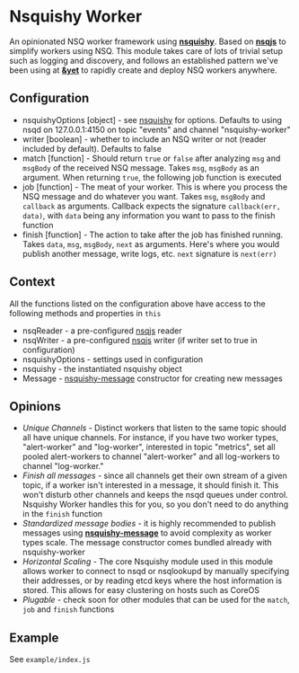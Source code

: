 # Nsquishy Worker

An opinionated NSQ worker framework using **[nsquishy](https://github.com/stongo/nsquishy)**.
Based on **[nsqjs](https://github.com/dudleycarr/nsqjs)** to simplify workers using NSQ.
This module takes care of lots of trivial setup such as logging and discovery, and follows an established pattern we've been using at **[&yet](http://andyet.com)** to rapidly create and deploy NSQ workers anywhere.

## Configuration

* nsquishyOptions [object] - see [nsquishy](https://github.com/stongo/nsquishy) for options. Defaults to using nsqd on 127.0.0.1:4150 on topic "events" and channel "nsquishy-worker"
* writer [boolean] - whether to include an NSQ writer or not (reader included by default). Defaults to false
* match [function] - Should return `true` or `false` after analyzing `msg` and `msgBody` of the received NSQ message. Takes `msg`, `msgBody` as an argument. When returning `true`, the following job function is executed
* job [function] - The meat of your worker. This is where you process the NSQ message and do whatever you want. Takes `msg`, `msgBody` and `callback` as arguments. Callback expects the signature `callback(err, data)`, with `data` being any information you want to pass to the finish function
* finish [function] - The action to take after the job has finished running. Takes `data`, `msg`, `msgBody`, `next` as arguments. Here's where you would publish another message, write logs, etc. `next` signature is `next(err)`

## Context

All the functions listed on the configuration above have access to the following methods and properties in `this`

* nsqReader - a pre-configured [nsqjs](https://github.com/dudleycarr/nsqjs) reader
* nsqWriter - a pre-configured [nsqjs](https://github.com/dudleycarr/nsqjs) writer (if writer set to true in configuration)
* nsquishyOptions - settings used in configuration
* nsquishy - the instantiated nsquishy object
* Message - [nsquishy-message](https://github.com/stongo/nsquishy-message) constructor for creating new messages

## Opinions

* *Unique Channels* - Distinct workers that listen to the same topic should all have unique channels. For instance, if you have two worker types, "alert-worker" and "log-worker", interested in topic "metrics", set all pooled alert-workers to channel "alert-worker" and all log-workers to channel "log-worker."
* *Finish all messages* - since all channels get their own stream of a given topic, if a worker isn't interested in a message, it should finish it. This won't disturb other channels and keeps the nsqd queues under control. Nsquishy Worker handles this for you, so you don't need to do anything in the `finish` function
* *Standardized message bodies* - it is highly recommended to publish messages using **[nsquishy-message](https://github.com/stongo/nsquishy-message)** to avoid complexity as worker types scale. The message constructor comes bundled already with nsquishy-worker
* *Horizontal Scaling* - The core Nsquishy module used in this module allows worker to connect to nsqd or nsqlookupd by manually specifying their addresses, or by reading etcd keys where the host information is stored. This allows for easy clustering on hosts such as CoreOS
* *Plugable* - check soon for other modules that can be used for the `match`, `job` and `finish` functions

## Example

See `example/index.js`